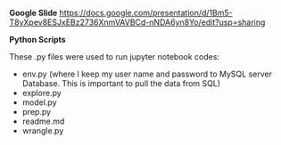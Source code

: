 **Google Slide**
https://docs.google.com/presentation/d/1Bm5-T8yXpev8ESJxEBz2736XnmVAVBCd-nNDA6yn8Yo/edit?usp=sharing

**Python Scripts**

These .py files were used to run jupyter notebook codes:  
- env.py (where I keep my user name and password to MySQL server Database. This is important to pull the data from SQL)
- explore.py
- model.py
- prep.py
- readme.md
- wrangle.py
